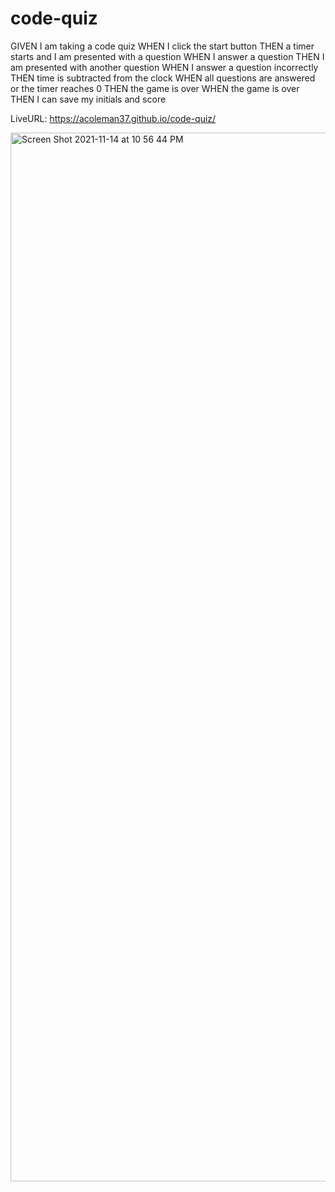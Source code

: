# code-quiz

GIVEN I am taking a code quiz
WHEN I click the start button
THEN a timer starts and I am presented with a question
WHEN I answer a question
THEN I am presented with another question
WHEN I answer a question incorrectly
THEN time is subtracted from the clock
WHEN all questions are answered or the timer reaches 0
THEN the game is over
WHEN the game is over
THEN I can save my initials and score

LiveURL: https://acoleman37.github.io/code-quiz/

<img width="1678" alt="Screen Shot 2021-11-14 at 10 56 44 PM" src="https://user-images.githubusercontent.com/91629574/141739479-12cef2db-1cda-49d5-854f-ed6bc06ded53.png">
